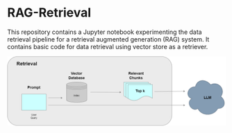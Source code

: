 # RAG-Retrieval
This repository contains a Jupyter notebook experimenting the data retrieval pipeline for a retrieval augmented generation (RAG) system. It contains basic code for data retrieval using vector store as a retriever.

![image](retrieval.drawio.png)
